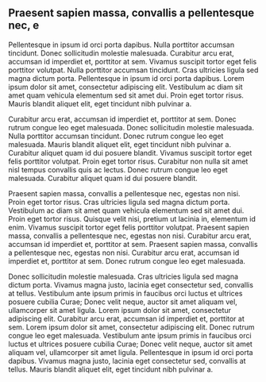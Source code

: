 ## Praesent sapien massa, convallis a pellentesque nec, e

Pellentesque in ipsum id orci porta dapibus. Nulla porttitor accumsan tincidunt. Donec sollicitudin molestie malesuada. Curabitur arcu erat, accumsan id imperdiet et, porttitor at sem. Vivamus suscipit tortor eget felis porttitor volutpat. Nulla porttitor accumsan tincidunt. Cras ultricies ligula sed magna dictum porta. Pellentesque in ipsum id orci porta dapibus. Lorem ipsum dolor sit amet, consectetur adipiscing elit. Vestibulum ac diam sit amet quam vehicula elementum sed sit amet dui. Proin eget tortor risus. Mauris blandit aliquet elit, eget tincidunt nibh pulvinar a.

Curabitur arcu erat, accumsan id imperdiet et, porttitor at sem. Donec rutrum congue leo eget malesuada. Donec sollicitudin molestie malesuada. Nulla porttitor accumsan tincidunt. Donec rutrum congue leo eget malesuada. Mauris blandit aliquet elit, eget tincidunt nibh pulvinar a. Curabitur aliquet quam id dui posuere blandit. Vivamus suscipit tortor eget felis porttitor volutpat. Proin eget tortor risus. Curabitur non nulla sit amet nisl tempus convallis quis ac lectus. Donec rutrum congue leo eget malesuada. Curabitur aliquet quam id dui posuere blandit.

Praesent sapien massa, convallis a pellentesque nec, egestas non nisi. Proin eget tortor risus. Cras ultricies ligula sed magna dictum porta. Vestibulum ac diam sit amet quam vehicula elementum sed sit amet dui. Proin eget tortor risus. Quisque velit nisi, pretium ut lacinia in, elementum id enim. Vivamus suscipit tortor eget felis porttitor volutpat. Praesent sapien massa, convallis a pellentesque nec, egestas non nisi. Curabitur arcu erat, accumsan id imperdiet et, porttitor at sem. Praesent sapien massa, convallis a pellentesque nec, egestas non nisi. Curabitur arcu erat, accumsan id imperdiet et, porttitor at sem. Donec rutrum congue leo eget malesuada.

Donec sollicitudin molestie malesuada. Cras ultricies ligula sed magna dictum porta. Vivamus magna justo, lacinia eget consectetur sed, convallis at tellus. Vestibulum ante ipsum primis in faucibus orci luctus et ultrices posuere cubilia Curae; Donec velit neque, auctor sit amet aliquam vel, ullamcorper sit amet ligula. Lorem ipsum dolor sit amet, consectetur adipiscing elit. Curabitur arcu erat, accumsan id imperdiet et, porttitor at sem. Lorem ipsum dolor sit amet, consectetur adipiscing elit. Donec rutrum congue leo eget malesuada. Vestibulum ante ipsum primis in faucibus orci luctus et ultrices posuere cubilia Curae; Donec velit neque, auctor sit amet aliquam vel, ullamcorper sit amet ligula. Pellentesque in ipsum id orci porta dapibus. Vivamus magna justo, lacinia eget consectetur sed, convallis at tellus. Mauris blandit aliquet elit, eget tincidunt nibh pulvinar a.